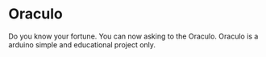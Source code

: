 Oraculo
=======

Do you know your fortune. You can now asking to the Oraculo. Oraculo is a arduino simple and educational project only.
